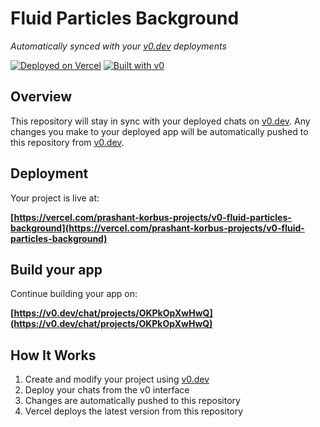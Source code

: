 # Fluid Particles Background 

*Automatically synced with your [v0.dev](https://v0.dev) deployments*

[![Deployed on Vercel](https://img.shields.io/badge/Deployed%20on-Vercel-black?style=for-the-badge&logo=vercel)](https://vercel.com/prashant-korbus-projects/v0-fluid-particles-background)
[![Built with v0](https://img.shields.io/badge/Built%20with-v0.dev-black?style=for-the-badge)](https://v0.dev/chat/projects/OKPkOpXwHwQ)

## Overview

This repository will stay in sync with your deployed chats on [v0.dev](https://v0.dev).
Any changes you make to your deployed app will be automatically pushed to this repository from [v0.dev](https://v0.dev).

## Deployment

Your project is live at:

**[https://vercel.com/prashant-korbus-projects/v0-fluid-particles-background](https://vercel.com/prashant-korbus-projects/v0-fluid-particles-background)**

## Build your app

Continue building your app on:

**[https://v0.dev/chat/projects/OKPkOpXwHwQ](https://v0.dev/chat/projects/OKPkOpXwHwQ)**

## How It Works

1. Create and modify your project using [v0.dev](https://v0.dev)
2. Deploy your chats from the v0 interface
3. Changes are automatically pushed to this repository
4. Vercel deploys the latest version from this repository